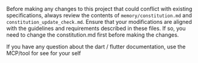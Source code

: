 Before making any changes to this project that could conflict with existing specifications, always review the contents of `memory/constitution.md` and `constitution_update_check.md`. Ensure that your modifications are aligned with the guidelines and requirements described in these files. If so, you need to change the constitution.md first before making the changes.

If you have any question about the dart / flutter documentation, use the MCP/tool for see for your self